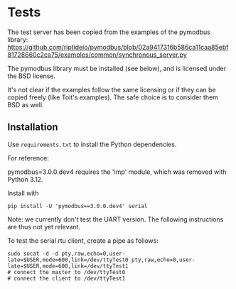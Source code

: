 # Tests

The test server has been copied from the examples of the pymodbus library:
https://github.com/riptideio/pymodbus/blob/02a9417316b586ca11caa85ebf81728660c2ca75/examples/common/synchronous_server.py

The pymodbus library must be installed (see below), and is licensed under the BSD license.

It's not clear if the examples follow the same licensing or if they can be copied freely (like Toit's examples).
The safe choice is to consider them BSD as well.

## Installation

Use `requirements.txt` to install the Python dependencies.

For reference:

pymodbus=3.0.0.dev4 requires the 'imp' module, which was removed with Python 3.12.

Install with

``` shell
pip install -U 'pymodbus==3.0.0.dev4' serial
```

Note: we currently don't test the UART version. The following
instructions are thus not yet relevant.

To test the serial rtu client, create a pipe as follows:
``` shell
sudo socat -d -d pty,raw,echo=0,user-late=$USER,mode=600,link=/dev/ttyTest0 pty,raw,echo=0,user-late=$USER,mode=600,link=/dev/ttyTest1
# connect the master to /dev/ttyTest0
# connect the client to /dev/ttyTest1
```
